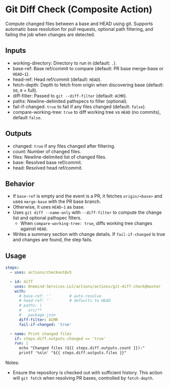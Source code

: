 # Git Diff Check (Composite Action)

Compute changed files between a base and HEAD using git. Supports automatic base resolution for pull requests, optional path filtering, and failing the job when changes are detected.

## Inputs

- working-directory: Directory to run in (default: `.`).
- base-ref: Base ref/commit to compare (default: PR base merge-base or `HEAD~1`).
- head-ref: Head ref/commit (default: `HEAD`).
- fetch-depth: Depth to fetch from origin when discovering base (default: `50`, `0` = full).
- diff-filter: Passed to `git --diff-filter` (default: `ACMR`).
- paths: Newline-delimited pathspecs to filter (optional).
- fail-if-changed: `true` to fail if any files changed (default: `false`).
- compare-working-tree: `true` to diff working tree vs `HEAD` (no commits), default `false`.

## Outputs

- changed: `true` if any files changed after filtering.
- count: Number of changed files.
- files: Newline-delimited list of changed files.
- base: Resolved base ref/commit.
- head: Resolved head ref/commit.

## Behavior

- If `base-ref` is empty and the event is a PR, it fetches `origin/<base>` and uses `merge-base` with the PR base branch.
- Otherwise, it uses `HEAD~1` as base.
- Uses `git diff --name-only` with `--diff-filter` to compute the change list and optional pathspec filters.
  - When `compare-working-tree: true`, diffs working tree changes against `HEAD`.
- Writes a summary section with change details. If `fail-if-changed` is true and changes are found, the step fails.

## Usage

```yaml
steps:
  - uses: actions/checkout@v5

  - id: diff
    uses: Onemind-Services-LLC/actions/actions/git-diff-check@master
    with:
      # base-ref: ''        # auto-resolve
      # head-ref: ''        # defaults to HEAD
      # paths: |
      #   src/**
      #   package.json
      diff-filter: ACMR
      fail-if-changed: 'true'

  - name: Print changed files
    if: steps.diff.outputs.changed == 'true'
    run: |
      echo "Changed files (${{ steps.diff.outputs.count }}):"
      printf '%s\n' "${{ steps.diff.outputs.files }}"
```

Notes:
- Ensure the repository is checked out with sufficient history. This action will `git fetch` when resolving PR bases, controlled by `fetch-depth`.
